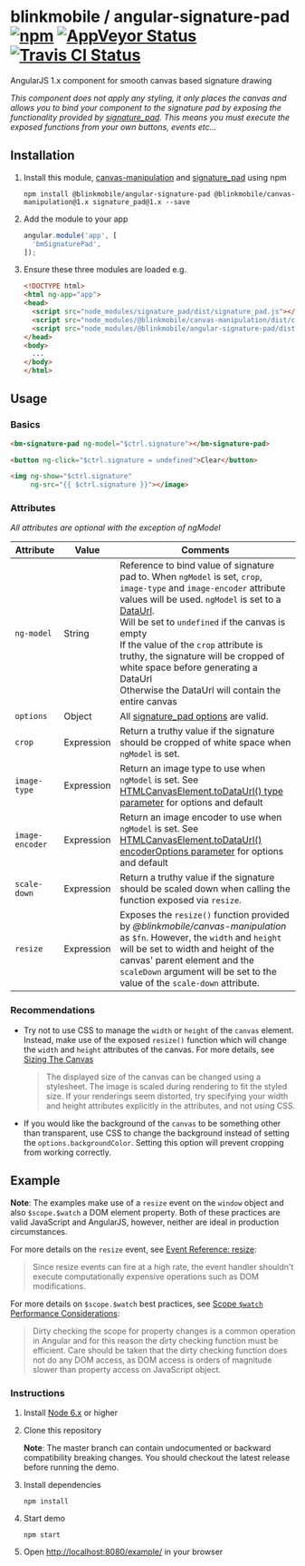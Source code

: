# blinkmobile / angular-signature-pad [![npm](https://img.shields.io/npm/v/@blinkmobile/angular-signature-pad.svg?maxAge=2592000)](https://www.npmjs.com/package/@blinkmobile/angular-signature-pad) [![AppVeyor Status](https://img.shields.io/appveyor/ci/blinkmobile/angular-signature-pad/master.svg)](https://ci.appveyor.com/project/blinkmobile/angular-signature-pad) [![Travis CI Status](https://travis-ci.org/blinkmobile/angular-signature-pad.svg?branch=master)](https://travis-ci.org/blinkmobile/angular-signature-pad)

AngularJS 1.x component for smooth canvas based signature drawing

_This component does not apply any styling, it only places the canvas
and allows you to bind your component to the signature pad by exposing
the functionality provided by [signature_pad](https://github.com/szimek/signature_pad).
This means you must execute the exposed functions from your own buttons, events etc..._

## Installation

1.  Install this module, [canvas-manipulation](https://github.com/blinkmobile/canvas-manipulation) and [signature_pad](https://github.com/szimek/signature_pad) using npm

    ```
    npm install @blinkmobile/angular-signature-pad @blinkmobile/canvas-manipulation@1.x signature_pad@1.x --save
    ```

1.  Add the module to your app

    ```js
    angular.module('app', [
      'bmSignaturePad',
    ]);
    ```

1.  Ensure these three modules are loaded e.g.

    ```html
    <!DOCTYPE html>
    <html ng-app="app">
    <head>
      <script src="node_modules/signature_pad/dist/signature_pad.js"></script>
      <script src="node_modules/@blinkmobile/canvas-manipulation/dist/canvas-manipulation.js"></script>
      <script src="node_modules/@blinkmobile/angular-signature-pad/dist/angular-signature-pad.js"></script>
    </head>
    <body>
      ...
    </body>
    </html>
    ```

## Usage

### Basics

```html
<bm-signature-pad ng-model="$ctrl.signature"></bm-signature-pad>

<button ng-click="$ctrl.signature = undefined">Clear</button>

<img ng-show="$ctrl.signature"
     ng-src="{{ $ctrl.signature }}"></image>
```

### Attributes

_All attributes are optional with the exception of ngModel_

Attribute       |Value       |Comments
----------------|------------|--------
`ng-model`      |String      |Reference to bind value of signature pad to. When `ngModel` is set, `crop`, `image-type` and `image-encoder` attribute values will be used. `ngModel` is set to a [DataUrl](https://developer.mozilla.org/en-US/docs/Web/HTTP/BasURIs).<br>Will be set to `undefined` if the canvas is empty<br>If the value of the `crop` attribute is truthy, the signature will be cropped of white space before generating a DataUrl<br>Otherwise the DataUrl will contain the entire canvas
`options`       |Object      |All [signature_pad options](https://github.com/szimek/signature_pad#options) are valid.
`crop`          |Expression  |Return a truthy value if the signature should be cropped of white space when `ngModel` is set.
`image-type`    |Expression  |Return an image type to use when `ngModel` is set. See [HTMLCanvasElement.toDataUrl() type parameter](https://developer.mozilla.org/en-US/docs/Web/API/HTMLCanvasElement/toDataURL#Parameters) for options and default
`image-encoder` |Expression  |Return an image encoder to use when `ngModel` is set. See [HTMLCanvasElement.toDataUrl() encoderOptions parameter](https://developer.mozilla.org/en-US/docs/Web/API/HTMLCanvasElement/toDataURL#Parameters) for options and default
`scale-down`    |Expression  |Return a truthy value if the signature should be scaled down when calling the function exposed via `resize`.
`resize`        |Expression  |Exposes the `resize()` function provided by _@blinkmobile/canvas-manipulation_  as `$fn`. However, the `width` and `height` will be set to width and height of the canvas' parent element and the `scaleDown` argument will be set to the value of the `scale-down` attribute.

### Recommendations

-   Try not to use CSS to manage the `width` or `height` of the `canvas` element. Instead, make use of the exposed `resize()` function which will change the `width` and `height` attributes of the canvas. For more details, see [Sizing The Canvas](https://developer.mozilla.org/en-US/docs/Web/HTML/Element/canvas#Sizing_the_canvas)

    > The displayed size of the canvas can be changed using a stylesheet. The image is scaled during rendering to fit the styled size. If your renderings seem distorted, try specifying your width and height attributes explicitly in the <canvas> attributes, and not using CSS.

-   If you would like the background of the `canvas` to be something other than transparent, use CSS to change the background instead of setting the `options.backgroundColor`. Setting this option will prevent cropping from working correctly.

## Example

**Note**: The examples make use of a `resize` event on the `window` object and also `$scope.$watch` a DOM element property.
Both of these practices are valid JavaScript and AngularJS, however, neither are ideal in production circumstances.

For more details on the `resize` event, see [Event Reference: resize](https://developer.mozilla.org/en-US/docs/Web/Events/resize):

> Since resize events can fire at a high rate, the event handler shouldn't execute computationally expensive operations such as DOM modifications.

For more details on `$scope.$watch` best practices, see [Scope `$watch` Performance Considerations](https://docs.angularjs.org/guide/scope#scope-watch-performance-considerations):

> Dirty checking the scope for property changes is a common operation in Angular and for this reason the dirty checking function must be efficient. Care should be taken that the dirty checking function does not do any DOM access, as DOM access is orders of magnitude slower than property access on JavaScript object.

### Instructions

1.  Install [Node 6.x](https://nodejs.org/en/download/) or higher

1.  Clone this repository

    **Note**: The master branch can contain undocumented or backward compatibility breaking changes. You should checkout the latest release before running the demo.

1.  Install dependencies

    ```
    npm install
    ```

1.  Start demo

    ```
    npm start
    ```

1.  Open [http://localhost:8080/example/](http://localhost:8080/example/) in your browser

